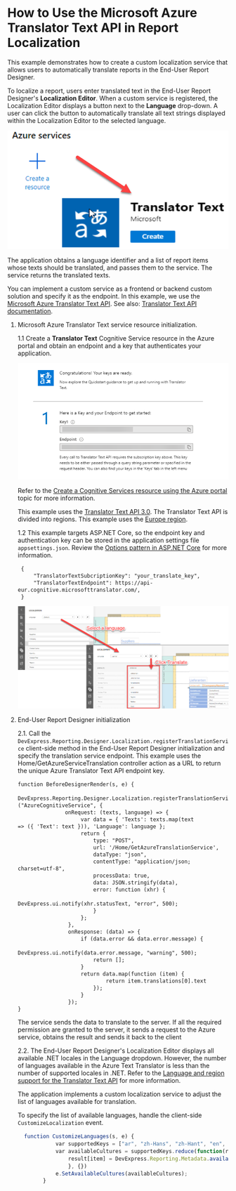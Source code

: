 # How to Use the Microsoft Azure Translator Text API in Report Localization

This example demonstrates how to create a custom localization service that allows users to automatically translate  reports in the End-User Report Designer.

To localize a report, users enter translated text in the End-User Report Designer's **Localization Editor**. When a custom service is registered, the Localization Editor displays a button next to the **Language** drop-down. A user can click the button to automatically translate all text strings displayed within the Localization Editor to the selected language.

![](Images/AZURECreateTranlatorTextResource.png)


The application obtains a language identifier and a list of report items whose texts should be translated, and passes them to the service. The service returns the translated texts.

You can implement a custom service as a frontend or backend custom solution and specify it as the endpoint. In this example, we use the [Microsoft Azure Translator Text API](https://azure.microsoft.com/en-us/services/cognitive-services/translator-text-api/). See also: [Translator Text API documentation](https://docs.microsoft.com/en-us/azure/cognitive-services/translator/translator-info-overview).

1. Microsoft Azure Translator Text service resource initialization.

    1.1 Create a **Translator Text** Cognitive Service resource in the Azure portal and obtain an endpoint and a key that authenticates your application. 
    
    ![](Images/AZUREQuickStart.png)

    Refer to the [Create a Cognitive Services resource using the Azure portal](https://docs.microsoft.com/en-us/azure/cognitive-services/cognitive-services-apis-create-account?tabs=multiservice%2Cwindows) topic for more information.       
      
    This example uses the [Translator Text API 3.0](https://docs.microsoft.com/en-us/azure/cognitive-services/translator/reference/v3-0-translate). The Translator Text API is divided into regions. This example uses the [Europe region](https://docs.microsoft.com/en-us/azure/cognitive-services/translator/reference/v3-0-reference#base-urls).


    1.2 This example targets ASP.NET Core, so the endpoint key and authentication key can be stored in the application settings file `appsettings.json`. Review the [Options pattern in ASP.NET Core](https://docs.microsoft.com/en-us/aspnet/core/fundamentals/configuration/options?view=aspnetcore-3.1) for more information.

        { 
            "TranslatorTextSubcriptionKey": "your_translate_key", 
            "TranslatorTextEndpoint": https://api-eur.cognitive.microsofttranslator.com/, 
        }         

    ![](Images/WebEUDLocalizationServiceBeforeAfter.png)

2. End-User Report Designer initialization

    2.1. Call the `DevExpress.Reporting.Designer.Localization.registerTranslationService` client-side method in the End-User Report Designer initialization and specify the translation service endpoint.
    This example uses the Home/GetAzureServiceTranslation controller action as a URL to return the unique Azure Translator Text API endpoint key.
    ```
    function BeforeDesignerRender(s, e) { 
            DevExpress.Reporting.Designer.Localization.registerTranslationService ("AzureCognitiveService", { 
                   onRequest: (texts, language) => { 
                        var data = { 'Texts': texts.map(text => ({ 'Text': text })), 'Language': language }; 
                        return { 
                            type: "POST", 
                            url: '/Home/GetAzureTranslationService', 
                            dataType: "json", 
                            contentType: "application/json; charset=utf-8", 
                            processData: true, 
                            data: JSON.stringify(data), 
                            error: function (xhr) { 
                                DevExpress.ui.notify(xhr.statusText, "error", 500); 
                            } 
                        }; 
                    }, 
                    onResponse: (data) => { 
                        if (data.error && data.error.message) { 
                            DevExpress.ui.notify(data.error.message, "warning", 500); 
                            return []; 
                        } 
                        return data.map(function (item) { 
                                return item.translations[0].text 
                            });
                        } 
                    }); 
    }
    ```
   The service sends the data to translate to the server. If all the required permission are granted to the server, it sends a request to the Azure service, obtains the result and sends it back to the client

    2.2. The End-User Report Designer's Localization Editor displays all available .NET locales in the Language dropdown. However, the number of languages available in the Azure Text Translator is less than the number of supported locales in .NET. Refer to the [Language and region support for the Translator Text API](https://docs.microsoft.com/en-us/azure/cognitive-services/translator/language-support) for more information. 
    
    The application implements a custom localization service to adjust the list of languages available for translation.

    To specify the list of available languages, handle the client-side `CustomizeLocalization` event. 
    ```javascript
      function CustomizeLanguages(s, e) { 
                var supportedKeys = ["ar", "zh-Hans", "zh-Hant", "en", "fr", "de", "hi", "ja", "pt-BR", "pt-PT", "ru", "es"]; 
                var availableCultures = supportedKeys.reduce(function(result, item) { 
                    result[item] = DevExpress.Reporting.Metadata.availableCultures()[item] || item; return result;  
                    }, {})
                e.SetAvailableCultures(availableCultures); 
            } 
    ```
